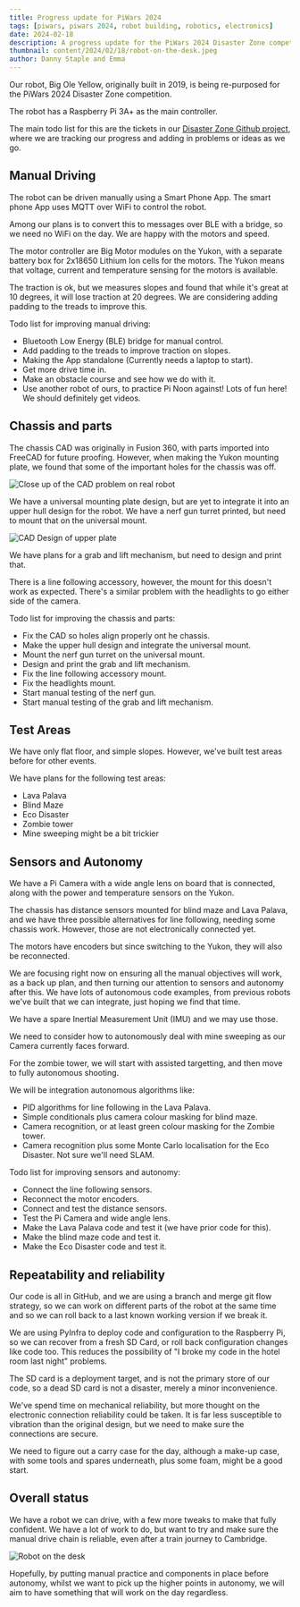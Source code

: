 ```yaml
---
title: Progress update for PiWars 2024
tags: [piwars, piwars 2024, robot building, robotics, electronics]
date: 2024-02-18
description: A progress update for the PiWars 2024 Disaster Zone competition.
thumbnail: content/2024/02/18/robot-on-the-desk.jpeg
author: Danny Staple and Emma
---
```

Our robot, Big Ole Yellow, originally built in 2019, is being re-purposed for the PiWars 2024 Disaster Zone competition.

The robot has a Raspberry Pi 3A+ as the main controller.

The main todo list for this are the tickets in our [Disaster Zone Github project](https://github.com/orionrobots/piwars_2024_disasterzone/issues), where we are tracking our progress and adding in problems or ideas as we go.

## Manual Driving

The robot can be driven manually using a Smart Phone App. The smart phone App uses MQTT over WiFi to control the robot.

Among our plans is to convert this to messages over BLE with a bridge, so we need no WiFi on the day.
We are happy with the motors and speed.

The motor controller are Big Motor modules on the Yukon, with a separate battery box for 2x18650 Lithium Ion cells for the motors. The Yukon means that voltage, current and temperature sensing for the motors is available.

The traction is ok, but we measures slopes and found that while it's great at 10 degrees, it will lose traction at 20 degrees. We are considering adding padding to the treads to improve this.

Todo list for improving manual driving:

- Bluetooth Low Energy (BLE) bridge for manual control.
- Add padding to the treads to improve traction on slopes.
- Making the App standalone (Currently needs a laptop to start).
- Get more drive time in.
- Make an obstacle course and see how we do with it.
- Use another robot of ours, to practice Pi Noon against! Lots of fun here! We should definitely get videos.

## Chassis and parts

The chassis CAD was originally in Fusion 360, with parts imported into FreeCAD for future proofing. However, when making the Yukon mounting plate, we found that some of the important holes for the chassis was off.

![Close up of the CAD problem on real robot](close-up-of-cad-problem.jpeg)

We have a universal mounting plate design, but are yet to integrate it into an upper hull design for the robot. We have a nerf gun turret printed, but need to mount that on the universal mount.

![CAD Design of upper plate](upper-plate-cad.png)

We have plans for a grab and lift mechanism, but need to design and print that.

There is a line following accessory, however, the mount for this doesn't work as expected. There's a similar problem with the headlights to go either side of the camera.

Todo list for improving the chassis and parts:

- Fix the CAD so holes align properly ont he chassis.
- Make the upper hull design and integrate the universal mount.
- Mount the nerf gun turret on the universal mount.
- Design and print the grab and lift mechanism.
- Fix the line following accessory mount.
- Fix the headlights mount.
- Start manual testing of the nerf gun.
- Start manual testing of the grab and lift mechanism.

## Test Areas

We have only flat floor, and simple slopes. However, we've built test areas before for other events.

We have plans for the following test areas:

- Lava Palava
- Blind Maze
- Eco Disaster
- Zombie tower
- Mine sweeping might be a bit trickier

## Sensors and Autonomy

We have a Pi Camera with a wide angle lens on board that is connected, along with the power and temperature sensors on the Yukon.

The chassis has distance sensors mounted for blind maze and Lava Palava, and we have three possible alternatives for line following, needing some chassis work. However, those are not electronically connected yet.

The motors have encoders but since switching to the Yukon, they will also be reconnected.

We are focusing right now on ensuring all the manual objectives will work, as a back up plan, and then turning our attention to sensors and autonomy after this. We have lots of autonomous code examples, from previous robots we've built that we can integrate, just hoping we find that time.

We have a spare Inertial Measurement Unit (IMU) and we may use those.

We need to consider how to autonomously deal with mine sweeping as our Camera currently faces forward.

For the zombie tower, we will start with assisted targetting, and then move to fully autonomous shooting.

We will be integration autonomous algorithms like:

- PID algorithms for line following in the Lava Palava.
- Simple conditionals plus camera colour masking for blind maze.
- Camera recognition, or at least green colour masking for the Zombie tower.
- Camera recognition plus some Monte Carlo localisation for the Eco Disaster. Not sure we'll need SLAM.

Todo list for improving sensors and autonomy:

- Connect the line following sensors.
- Reconnect the motor encoders.
- Connect and test the distance sensors.
- Test the Pi Camera and wide angle lens.
- Make the Lava Palava code and test it (we have prior code for this).
- Make the blind maze code and test it.
- Make the Eco Disaster code and test it.

## Repeatability and reliability

Our code is all in GitHub, and we are using a branch and merge git flow strategy, so we can work on different parts of the robot at the same time and so we can roll back to a last known working version if we break it.

We are using PyInfra to deploy code and configuration to the Raspberry Pi, so we can recover from a fresh SD Card, or roll back configuration changes like code too. This reduces the possibility of "I broke my code in the hotel room last night" problems.

The SD card is a deployment target, and is not the primary store of our code, so a dead SD card is not a disaster, merely a minor inconvenience.

We've spend time on mechanical reliability, but more thought on the electronic connection reliability could be taken. It is far less susceptible to vibration than the original design, but we need to make sure the connections are secure.

We need to figure out a carry case for the day, although a make-up case, with some tools and spares underneath, plus some foam, might be a good start.

## Overall status

We have a robot we can drive, with a few more tweaks to make that fully confident. We have a lot of work to do, but want to try and make sure the manual drive chain is reliable, even after a train journey to Cambridge.

![Robot on the desk](robot-on-the-desk.jpeg)

Hopefully, by putting manual practice and components in place before autonomy, whilst we want to pick up the higher points in autonomy, we will aim to have something that will work on the day regardless.
